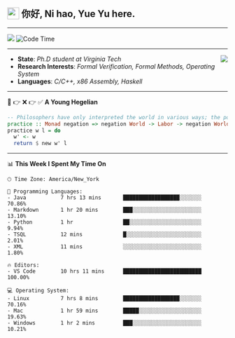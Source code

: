 <h2> <img style="vertical-align: text-bottom;" src=https://slackmojis.com/emojis/13253-yay-frog/download/ width=27> 你好, Ni hao, Yue Yu here. </h2>

---

![](https://api.visitorbadge.io/api/visitors?path=https%3A%2F%2Fgithub.com%2Ffishjump%2Ffishjump&amp;countColor=%232ccce4&amp;style=flat) ![Code Time](https://img.shields.io/badge/Code%20Time-457%20hrs%2022%20mins-blue)

---

<img align='right' src=https://slackmojis.com/emojis/5264-coding/download> </td>

- **State**: *Ph.D student at Virginia Tech*
- **Research Interests**: *Formal Verification, Formal Methods, Operating System*
- **Languages**: *C/C++, x86 Assembly, Haskell*

---

🚫 👉 ❌ 👉 ✅ **A Young Hegelian**

``` haskell
-- Philosophers have only interpreted the world in various ways; the point is to change it.
practice :: Monad negation => negation World -> Labor -> negation World
practice w l = do
  w' <- w
  return $ new w' l
```

---


📊 **This Week I Spent My Time On** 

```text
🕑︎ Time Zone: America/New_York

💬 Programming Languages:
- Java           7 hrs 13 mins       ██████████████████░░░░░░░     70.86%
- Markdown       1 hr 20 mins        ███░░░░░░░░░░░░░░░░░░░░░░     13.10%
- Python         1 hr                ██░░░░░░░░░░░░░░░░░░░░░░░     9.94%
- TSQL           12 mins             █░░░░░░░░░░░░░░░░░░░░░░░░     2.01%
- XML            11 mins             ░░░░░░░░░░░░░░░░░░░░░░░░░     1.80%

🔥 Editors:
- VS Code        10 hrs 11 mins      █████████████████████████     100.00%

💻 Operating System:
- Linux          7 hrs 8 mins        ██████████████████░░░░░░░     70.16%
- Mac            1 hr 59 mins        █████░░░░░░░░░░░░░░░░░░░░     19.63%
- Windows        1 hr 2 mins         ███░░░░░░░░░░░░░░░░░░░░░░     10.21%
```

